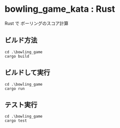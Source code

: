 # bowling_game_kata : Rust

Rust で ボーリングのスコア計算

## ビルド方法

```
cd .\bowling_game
cargo build
```

## ビルドして実行

```
cd .\bowling_game
cargo run
```

## テスト実行

```
cd .\bowling_game
cargo test
```

